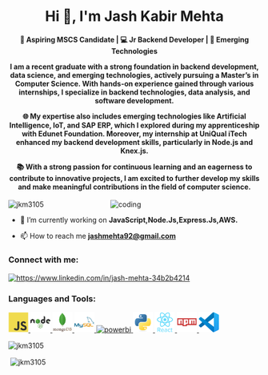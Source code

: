 
<h1 align="center">Hi 👋, I'm Jash Kabir Mehta</h1>
<h4 align="center" justify-content= "center">
  
🌱 Aspiring MSCS Candidate | 💻 Jr Backend Developer | 🚀 Emerging Technologies

I am a recent graduate with a strong foundation in backend development, data science, and emerging technologies, actively pursuing a Master’s in Computer Science. With hands-on experience gained through various internships, I specialize in backend technologies, data analysis, and software development.

🌐 My expertise also includes emerging technologies like Artificial Intelligence, IoT, and SAP ERP, which I explored during my apprenticeship with Edunet Foundation. Moreover, my internship at UniQual iTech enhanced my backend development skills, particularly in Node.js and Knex.js.

📚 With a strong passion for continuous learning and an eagerness to contribute to innovative projects, I am excited to further develop my skills and make meaningful contributions in the field of computer science.</h4>
<img align="right" alt="coding" width="300" src="https://logosbynick.com/wp-content/uploads/2022/07/Animation.gif">

<p align="left"> <img src="https://komarev.com/ghpvc/?username=jkm3105&label=Profile%20views&color=0e75b6&style=flat" alt="jkm3105" /> </p>

- 🌱 I’m currently working on **JavaScript,Node.Js,Express.Js,AWS.**

- 📫 How to reach me **jashmehta92@gmail.com**

<h3 align="left">Connect with me:</h3>
<p align="left">
<a href="https://linkedin.com/in/https://www.linkedin.com/in/jash-mehta-34b2b4214" target="blank"><img align="center" src="https://raw.githubusercontent.com/rahuldkjain/github-profile-readme-generator/master/src/images/icons/Social/linked-in-alt.svg" alt="https://www.linkedin.com/in/jash-mehta-34b2b4214" height="30" width="40" /></a>
</p>

<h3 align="left">Languages and Tools:</h3>
<p align="left">
  <a href="https://developer.mozilla.org/en-US/docs/Web/JavaScript" target="_blank" rel="noreferrer">
    <img src="https://raw.githubusercontent.com/devicons/devicon/master/icons/javascript/javascript-original.svg" alt="javascript" width="40" height="40"/>
  </a>
  <a href="https://nodejs.org" target="_blank" rel="noreferrer">
    <img src="https://raw.githubusercontent.com/devicons/devicon/master/icons/nodejs/nodejs-original-wordmark.svg" alt="nodejs" width="40" height="40"/>
  </a>
  <a href="https://www.mongodb.com/" target="_blank" rel="noreferrer">
    <img src="https://raw.githubusercontent.com/devicons/devicon/master/icons/mongodb/mongodb-original-wordmark.svg" alt="mongodb" width="40" height="40"/>
  </a>
  <a href="https://www.mysql.com/" target="_blank" rel="noreferrer">
    <img src="https://raw.githubusercontent.com/devicons/devicon/master/icons/mysql/mysql-original-wordmark.svg" alt="mysql" width="40" height="40"/>
  </a>
  <a href="https://powerbi.microsoft.com/" target="_blank" rel="noreferrer">
    <img src="https://upload.wikimedia.org/wikipedia/commons/c/cf/New_Power_BI_Logo.svg" alt="powerbi" width="40" height="40"/>
  </a>
  <a href="https://www.python.org" target="_blank" rel="noreferrer">
    <img src="https://raw.githubusercontent.com/devicons/devicon/master/icons/python/python-original.svg" alt="python" width="40" height="40"/>
  </a>
  <a href="https://reactjs.org/" target="_blank" rel="noreferrer">
    <img src="https://raw.githubusercontent.com/devicons/devicon/master/icons/react/react-original-wordmark.svg" alt="react" width="40" height="40"/>
  </a>
  <a href="https://www.npmjs.com/" target="_blank" rel="noreferrer">
    <img src="https://raw.githubusercontent.com/devicons/devicon/master/icons/npm/npm-original-wordmark.svg" alt="npm" width="40" height="40"/>
  </a>
  <a href="https://code.visualstudio.com/" target="_blank" rel="noreferrer">
    <img src="https://raw.githubusercontent.com/devicons/devicon/master/icons/vscode/vscode-original.svg" alt="vscode" width="40" height="40"/>
  </a>
</p>



<p><img align="center" src="https://github-readme-stats.vercel.app/api/top-langs?username=jkm3105&show_icons=true&locale=en&layout=compact" alt="jkm3105" /></p>

<p>&nbsp;<img align="center" src="https://github-readme-stats.vercel.app/api?username=jkm3105&show_icons=true&locale=en" alt="jkm3105" /></p>


